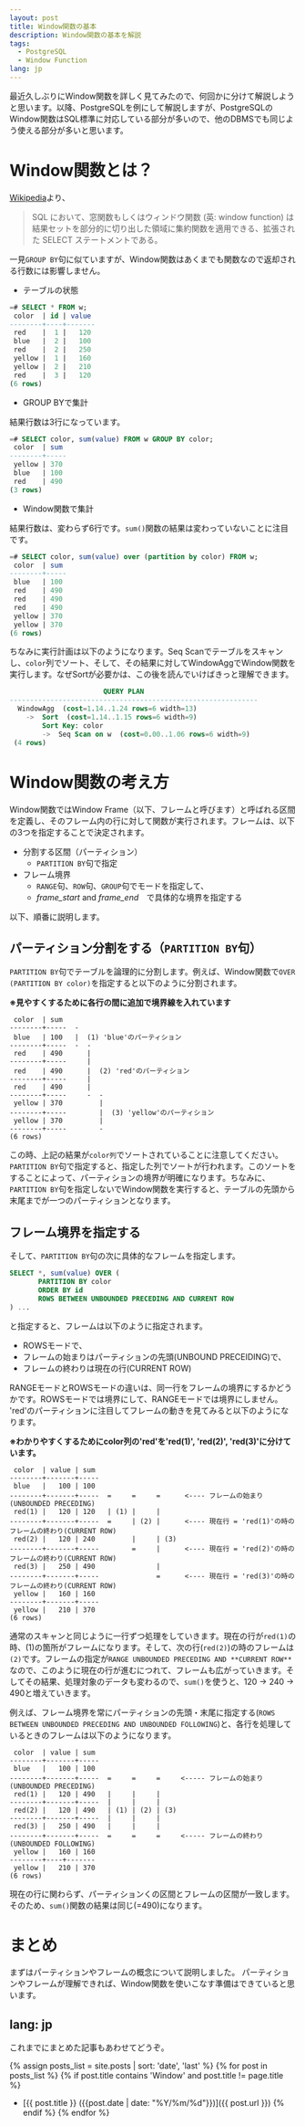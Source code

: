 ```yaml
---
layout: post
title: Window関数の基本
description: Window関数の基本を解説
tags:
  - PostgreSQL
  - Window Function
lang: jp
---
```


最近久しぶりにWindow関数を詳しく見てみたので、何回かに分けて解説しようと思います。以降、PostgreSQLを例にして解説しますが、PostgreSQLのWindow関数はSQL標準に対応している部分が多いので、他のDBMSでも同じよう使える部分が多いと思います。

# Window関数とは？

[Wikipedia](https://ja.wikipedia.org/wiki/%E7%AA%93%E9%96%A2%E6%95%B0_(SQL))より、

> SQL において、窓関数もしくはウィンドウ関数 (英: window function) は結果セットを部分的に切り出した領域に集約関数を適用できる、拡張された SELECT ステートメントである。

一見`GROUP BY`句に似ていますが、Window関数はあくまでも関数なので返却される行数には影響しません。

* テーブルの状態

```sql
=# SELECT * FROM w;
 color  | id | value
--------+----+-------
 red    |  1 |   120
 blue   |  2 |   100
 red    |  2 |   250
 yellow |  1 |   160
 yellow |  2 |   210
 red    |  3 |   120
(6 rows)
```

* GROUP BYで集計

結果行数は3行になっています。

```sql
=# SELECT color, sum(value) FROM w GROUP BY color;
 color  | sum
--------+-----
 yellow | 370
 blue   | 100
 red    | 490
(3 rows)
```

* Window関数で集計

結果行数は、変わらず6行です。`sum()`関数の結果は変わっていないことに注目です。

```sql
=# SELECT color, sum(value) over (partition by color) FROM w;
 color  | sum
--------+-----
 blue   | 100
 red    | 490
 red    | 490
 red    | 490
 yellow | 370
 yellow | 370
(6 rows)

```

ちなみに実行計画は以下のようになります。Seq Scanでテーブルをスキャンし、`color`列でソート、そして、その結果に対してWindowAggでWindow関数を実行します。なぜSortが必要かは、この後を読んでいけばきっと理解できます。

```sql
                       QUERY PLAN
-------------------------------------------------------------
  WindowAgg  (cost=1.14..1.24 rows=6 width=13)
    ->  Sort  (cost=1.14..1.15 rows=6 width=9)
        Sort Key: color
        ->  Seq Scan on w  (cost=0.00..1.06 rows=6 width=9)
 (4 rows)
```

# Window関数の考え方

Window関数ではWindow Frame（以下、フレームと呼びます）と呼ばれる区間を定義し、そのフレーム内の行に対して関数が実行されます。フレームは、以下の3つを指定することで決定されます。

* 分割する区間（パーティション）
  * `PARTITION BY`句で指定
* フレーム境界
  * `RANGE`句、`ROW`句、`GROUP`句でモードを指定して、
  * _frame\_start_ and _frame\_end_　で具体的な境界を指定する

以下、順番に説明します。

## パーティション分割をする（`PARTITION BY`句）

`PARTITION BY`句でテーブルを論理的に分割します。例えば、Window関数で`OVER (PARTITION BY color)`を指定すると以下のように分割されます。

**※見やすくするために各行の間に追加で境界線を入れています**


```
 color  | sum
--------+-----  -
 blue   | 100   |  (1) 'blue'のパーティション
--------+-----  -  -
 red    | 490      |
--------+-----     |
 red    | 490      |  (2) 'red'のパーティション
--------+-----     |
 red    | 490      |
--------+-----     -  -
 yellow | 370         |
--------+-----        |  (3) 'yellow'のパーティション
 yellow | 370         |
--------+-----        -
(6 rows)
```

この時、上記の結果が`color列`でソートされていることに注意してください。`PARTITION BY`句で指定すると、指定した列でソートが行われます。このソートをすることによって、パーティションの境界が明確になります。ちなみに、`PARTITION BY`句を指定しないでWindow関数を実行すると、テーブルの先頭から末尾までが一つのパーティションとなります。

## フレーム境界を指定する

そして、`PARTITION BY`句の次に具体的なフレームを指定します。

```sql
SELECT *, sum(value) OVER (
       PARTITION BY color
       ORDER BY id
       ROWS BETWEEN UNBOUNDED PRECEDING AND CURRENT ROW
) ...
```
と指定すると、フレームは以下のように指定されます。

* ROWSモードで、
* フレームの始まりはパーティションの先頭(UNBOUND PRECEIDING)で、
* フレームの終わりは現在の行(CURRENT ROW)

RANGEモードとROWSモードの違いは、同一行をフレームの境界にするかどうかです。ROWSモードでは境界にして、RANGEモードでは境界にしません。
'red'のパーティションに注目してフレームの動きを見てみると以下のようになります。

**※わかりやすくするためにcolor列の'red'を'red(1)', 'red(2)', 'red(3)'に分けています。**

```
 color  | value | sum
--------+-------+-----
 blue   |   100 | 100
--------+-------+-----  =     =     =      <---- フレームの始まり(UNBOUNDED PRECEDING)
 red(1) |   120 | 120   | (1) |     |
--------+-------+-----  =     | (2) |      <---- 現在行 = 'red(1)'の時のフレームの終わり(CURRENT ROW)
 red(2) |   120 | 240         |     | (3)
--------+-------+-----        =     |      <---- 現在行 = 'red(2)'の時のフレームの終わり(CURRENT ROW)
 red(3) |   250 | 490               |
--------+-------+-----              =      <---- 現在行 = 'red(3)'の時のフレームの終わり(CURRENT ROW)
 yellow |   160 | 160
--------+-------+-----
 yellow |   210 | 370
(6 rows)
```

通常のスキャンと同じように一行ずつ処理をしていきます。現在の行が`red(1)`の時、(1)の箇所がフレームになります。そして、次の行(`red(2)`)の時のフレームは`(2)`です。フレームの指定が`RANGE UNBOUNDED PRECEDING AND **CURRENT ROW**`なので、このように現在の行が進むにつれて、フレームも広がっていきます。そしてその結果、処理対象のデータも変わるので、`sum()`を使うと、120 -> 240 -> 490と増えていきます。

例えば、フレーム境界を常にパーティションの先頭・末尾に指定する(`ROWS BETWEEN UNBOUNDED PRECEDING AND UNBOUNDED FOLLOWING`)と、各行を処理しているときのフレームは以下のようになります。

```
 color  | value | sum
--------+-------+-----
 blue   |   100 | 100
--------+-------+-----  =     =     =     <----- フレームの始まり(UNBOUNDED PRECEDING)
 red(1) |   120 | 490   |     |     |
--------+-------+-----  |     |     |
 red(2) |   120 | 490   | (1) | (2) | (3)
--------+-------+-----  |     |     |
 red(3) |   250 | 490   |     |     |
--------+-------+-----  =     =     =     <----- フレームの終わり(UNBOUNDED FOLLOWING)
 yellow |   160 | 160
--------+----+-------
 yellow |   210 | 370
(6 rows)
```

現在の行に関わらず、パーティションくの区間とフレームの区間が一致します。そのため、`sum()`関数の結果は同じ(=490)になります。

# まとめ
まずはパーティションやフレームの概念について説明しました。
パーティションやフレームが理解できれば、Window関数を使いこなす準備はできていると思います。

lang: jp
---

これまでにまとめた記事もあわせてどうぞ。

{% assign posts_list = site.posts | sort: 'date', 'last' %}
{% for post in posts_list %}
	{% if post.title contains 'Window' and post.title != page.title %}
* [{{ post.title }} ({{post.date | date: "%Y/%m/%d"}})]({{ post.url }})
	{% endif %}
{% endfor %}
